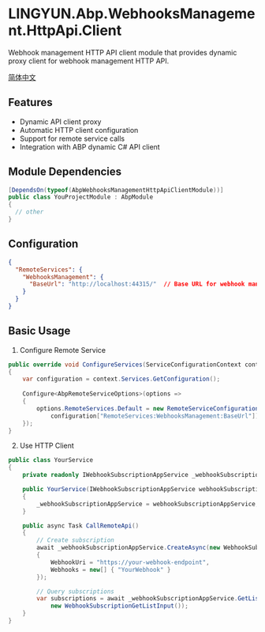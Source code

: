 # LINGYUN.Abp.WebhooksManagement.HttpApi.Client

Webhook management HTTP API client module that provides dynamic proxy client for webhook management HTTP API.

[简体中文](README.md)

## Features

* Dynamic API client proxy
* Automatic HTTP client configuration
* Support for remote service calls
* Integration with ABP dynamic C# API client

## Module Dependencies

```csharp
[DependsOn(typeof(AbpWebhooksManagementHttpApiClientModule))]
public class YouProjectModule : AbpModule
{
  // other
}
```

## Configuration

```json
{
  "RemoteServices": {
    "WebhooksManagement": {
      "BaseUrl": "http://localhost:44315/"  // Base URL for webhook management service
    }
  }
}
```

## Basic Usage

1. Configure Remote Service
```csharp
public override void ConfigureServices(ServiceConfigurationContext context)
{
    var configuration = context.Services.GetConfiguration();
    
    Configure<AbpRemoteServiceOptions>(options =>
    {
        options.RemoteServices.Default = new RemoteServiceConfiguration(
            configuration["RemoteServices:WebhooksManagement:BaseUrl"]);
    });
}
```

2. Use HTTP Client
```csharp
public class YourService
{
    private readonly IWebhookSubscriptionAppService _webhookSubscriptionAppService;

    public YourService(IWebhookSubscriptionAppService webhookSubscriptionAppService)
    {
        _webhookSubscriptionAppService = webhookSubscriptionAppService;
    }

    public async Task CallRemoteApi()
    {
        // Create subscription
        await _webhookSubscriptionAppService.CreateAsync(new WebhookSubscriptionCreateDto
        {
            WebhookUri = "https://your-webhook-endpoint",
            Webhooks = new[] { "YourWebhook" }
        });

        // Query subscriptions
        var subscriptions = await _webhookSubscriptionAppService.GetListAsync(
            new WebhookSubscriptionGetListInput());
    }
}
```
